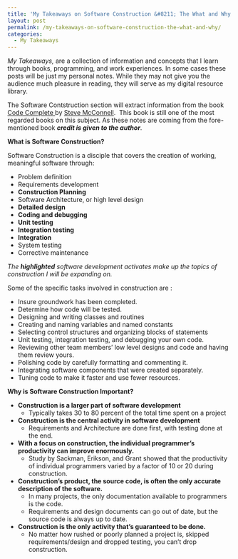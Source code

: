 ```yaml
---
title: 'My Takeaways on Software Construction &#8211; The What and Why'
layout: post
permalink: /my-takeaways-on-software-construction-the-what-and-why/
categories:
  - My Takeaways
---
```

*My Takeaways,* are a collection of information and concepts that I learn through books, programming, and work experiences. In some cases these posts will be just my personal notes. While they may not give you the audience much pleasure in reading, they will serve as my digital resource library.

The Software Contstruction section will extract information from the book <a href="http://www.amazon.com/Code-Complete-Practical-Handbook-Construction/dp/0735619670/ref=sr_1_2?s=books&ie=UTF8&qid=1404135814&sr=1-2&keywords=software+construction" target="_blank">Code Complete </a>by <a href="http://www.amazon.com/Steve-McConnell/e/B000APETRK/ref=ntt_athr_dp_pel_1" target="_blank">Steve McConnell</a>.  This book is still one of the most regarded books on this subject. As these notes are coming from the fore-mentioned book ***credit is given to the author***.

**What is Software Construction?**

Software Construction is a disciple that covers the creation of working, meaningful software through:

  * Problem definition
  * Requirements development
  * **Construction Planning**
  * Software Architecture, or high level design
  * **Detailed design**
  * **Coding and debugging**
  * **Unit testing**
  * **Integration testing**
  * **Integration**
  * System testing
  * Corrective maintenance

*The **highlighted** software development activates make up the topics of construction I will be expanding on.*

Some of the specific tasks involved in construction are :

  * Insure groundwork has been completed.
  * Determine how code will be tested.
  * Designing and writing classes and routines
  * Creating and naming variables and named constants
  * Selecting control structures and organizing blocks of statements
  * Unit testing, integration testing, and debugging your own code.
  * Reviewing other team members’ low level designs and code and having them review yours.
  * Polishing code by carefully formatting and commenting it.
  * Integrating software components that were created separately.
  * Tuning code to make it faster and use fewer resources.

**Why is Software Construction Important?**

  * **Construction is a larger part of software development** 
      * Typically takes 30 to 80 percent of the total time spent on a project
  * **Construction is the central activity in software development** 
      * Requirements and Architecture are done first, with testing done at the end.
  * **With a focus on construction, the individual programmer’s productivity can improve enormously.** 
      * Study by Sackman, Erikson, and Grant showed that the productivity of individual programmers varied by a factor of 10 or 20 during construction.
  * **Construction’s product, the source code, is often the only accurate description of the software.** 
      * In many projects, the only documentation available to programmers is the code.
      * Requirements and design documents can go out of date, but the source code is always up to date.
  * **Construction is the only activity that’s guaranteed to be done.** 
      * No matter how rushed or poorly planned a project is, skipped requirements/design and dropped testing, you can’t drop construction.
